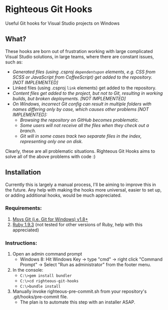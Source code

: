 # Righteous Git Hooks
Useful Git hooks for Visual Studio projects on Windows

## What?
These hooks are born out of frustration working with large complicated Visual Studio solutions, in large teams, where there are constant issues, such as:

* _Generated files (using .csproj `dependentupon` elements, e.g. CSS from SCSS or JavaScript from CoffeeScript) get added to the repository. [NOT IMPLEMENTED]_
* Linked files (using .csproj `link` elements) get added to the repository.
* _Content files get added to the project, but not to Git, resulting in working builds, but broken deployments. [NOT IMPLEMENTED]_
* _On Windows, incorrect Git config can result in multiple folders with names differing only by case, which causes other problems [NOT IMPLEMENTED]:_
	- _Browsing the repository on GitHub becomes problematic._
	- _Some users will not receive all the files when they check out a branch._
	- _Git will in some cases track two separate files in the index, representing only one on disk._

Clearly, these are all problematic situations. Righteous Git Hooks aims to solve all of the above problems with code :)

## Installation

Currently this is largely a manual process, I'll be aiming to improve this in the future. Any help with making the hooks more universal, easier to set up, or adding additional hooks, would be much appreciated.

### Requirements:
1. [Msys Git (i.e. Git for Windows) v1.8+](http://git-scm.com/download/win)
2. [Ruby 1.9.3](http://rubyinstaller.org/downloads/) (not tested for other versions of Ruby, help with this appreciated)

### Instructions:
1. Open an admin command prompt
	* Windows 8: Hit Windows Key -> type "cmd" -> right click "Command Prompt" -> Select "Run as administrator" from the footer menu.
2. In the console:
	* `C:\>gem install bundler`
	* `C:\>cd righteous-git-hooks`
	* `C:\>bundle install`
3. Manually invoke righteous-pre-commit.sh from your repository's .git/hooks/pre-commit file.
	* The plan is to automate this step with an installer ASAP.